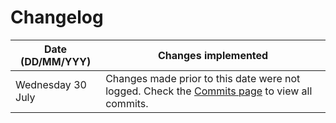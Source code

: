 # Changelog
| Date (DD/MM/YYY)    | Changes implemented |
| -------- | ------- |
| Wednesday 30 July  | Changes made prior to this date were not logged. Check the [Commits page](https://github.com/OWelton-Rosie/stationery/commits/main/) to view all commits.   |
